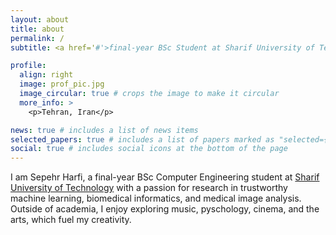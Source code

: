 ```yaml
---
layout: about
title: about
permalink: /
subtitle: <a href='#'>final-year BSc Student at Sharif University of Technology</a>. Tehran, Iran.

profile:
  align: right
  image: prof_pic.jpg
  image_circular: true # crops the image to make it circular
  more_info: >
    <p>Tehran, Iran</p>

news: true # includes a list of news items
selected_papers: true # includes a list of papers marked as "selected={true}"
social: true # includes social icons at the bottom of the page
---
```


I am Sepehr Harfi, a final-year BSc Computer Engineering student at [Sharif University of Technology](http://sharif.edu) with a passion for research in trustworthy machine learning, biomedical informatics, and medical image analysis. Outside of academia, I enjoy exploring music, pyschology, cinema, and the arts, which fuel my creativity.

